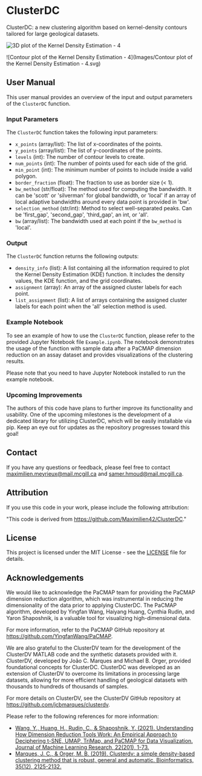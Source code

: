 # ClusterDC

ClusterDC: a new clustering algorithm based on kernel-density contours tailored for large geological datasets.

![3D plot of the Kernel Density Estimation - 4]((https://github.com/Maximilien42/ClusterDC/blob/main/Images/3D%20plot%20of%20the%20Kernel%20Density%20Estimation%20-%204.svg))

![Contour plot of the Kernel Density Estimation - 4](Images/Contour plot of the Kernel Density Estimation - 4.svg)

## User Manual

This user manual provides an overview of the input and output parameters of the `ClusterDC` function.

### Input Parameters

The `ClusterDC` function takes the following input parameters:

- `x_points` (array/list): The list of x-coordinates of the points.
- `y_points` (array/list): The list of y-coordinates of the points.
- `levels` (int): The number of contour levels to create.
- `num_points` (int): The number of points used for each side of the grid.
- `min_point` (int): The minimum number of points to include inside a valid polygon.
- `border_fraction` (float): The fraction to use as border size (< 1).
- `bw_method` (str/float): The method used for computing the bandwidth. It can be 'scott' or 'silverman' for global bandwidth, or 'local' if an array of local adaptive bandwidths around every data point is provided in 'bw'.
- `selection_method` (str/int): Method to select well-separated peaks. Can be 'first_gap', 'second_gap', 'third_gap', an int, or 'all'.
- `bw` (array/list): The bandwidth used at each point if the `bw_method` is 'local'.

### Output

The `ClusterDC` function returns the following outputs:

- `density_info` (list): A list containing all the information required to plot the Kernel Density Estimation (KDE) function. It includes the density values, the KDE function, and the grid coordinates.
- `assignment` (array): An array of the assigned cluster labels for each point.
- `list_assignment` (list): A list of arrays containing the assigned cluster labels for each point when the 'all' selection method is used.

### Example Notebook

To see an example of how to use the `ClusterDC` function, please refer to the provided Jupyter Notebook file `Example.ipynb`. The notebook demonstrates the usage of the function with sample data after a PaCMAP dimension reduction on an assay dataset and provides visualizations of the clustering results.

Please note that you need to have Jupyter Notebook installed to run the example notebook.

### Upcoming Improvements
The authors of this code have plans to further improve its functionality and usability. One of the upcoming milestones is the development of a dedicated library for utilizing ClusterDC, which will be easily installable via pip. Keep an eye out for updates as the repository progresses toward this goal!

## Contact

If you have any questions or feedback, please feel free to contact maximilien.meyrieux@mail.mcgill.ca and samer.hmoud@mail.mcgill.ca.

## Attribution

If you use this code in your work, please include the following attribution:

"This code is derived from https://github.com/Maximilien42/ClusterDC."

## License

This project is licensed under the MIT License - see the [LICENSE](LICENSE) file for details.

## Acknowledgements

We would like to acknowledge the PaCMAP team for providing the PaCMAP dimension reduction algorithm, which was instrumental in reducing the dimensionality of the data prior to applying ClusterDC. The PaCMAP algorithm, developed by Yingfan Wang, Haiyang Huang, Cynthia Rudin, and Yaron Shaposhnik, is a valuable tool for visualizing high-dimensional data. 

For more information, refer to the PaCMAP GitHub repository at https://github.com/YingfanWang/PaCMAP.

We are also grateful to the ClusterDV team for the development of the ClusterDV MATLAB code and the synthetic datasets provided with it. ClusterDV, developed by João C. Marques and Michael B. Orger, provided foundational concepts for ClusterDC. ClusterDC was developed as an extension of ClusterDV to overcome its limitations in processing large datasets, allowing for more efficient handling of geological datasets with thousands to hundreds of thousands of samples.

For more details on ClusterDV, see the ClusterDV GitHub repository at https://github.com/jcbmarques/clusterdv.

Please refer to the following references for more information:
- [Wang, Y., Huang, H., Rudin, C., & Shaposhnik, Y. (2021). Understanding How Dimension Reduction Tools Work: An Empirical Approach to Deciphering t-SNE, UMAP, TriMap, and PaCMAP for Data Visualization. Journal of Machine Learning Research, 22(201), 1-73.](http://jmlr.org/papers/v22/20-1061.html)
- [Marques, J. C., & Orger, M. B. (2019). Clusterdv: a simple density-based clustering method that is robust, general and automatic. Bioinformatics, 35(12), 2125-2132.](https://doi.org/10.1093/bioinformatics/bty907)
